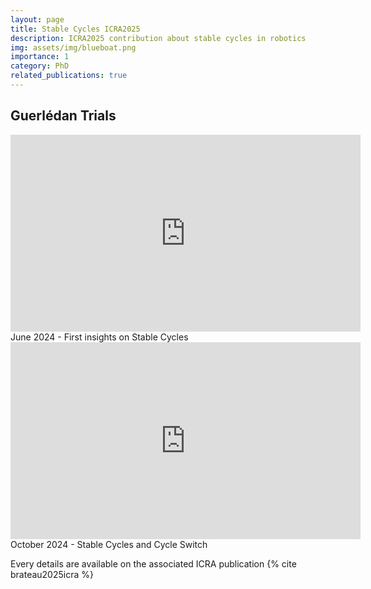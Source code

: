 ```yaml
---
layout: page
title: Stable Cycles ICRA2025
description: ICRA2025 contribution about stable cycles in robotics
img: assets/img/blueboat.png
importance: 1
category: PhD
related_publications: true
---
```


## Guerlédan Trials

<div class="row justify-content-center">
    <iframe class="mt-md-6" width="560" height="315" src="https://www.youtube.com/embed/Tf1WF5JsTtE?si=QcQsN0bk1el1oET5" title="YouTube video player" frameborder="0" allow="accelerometer; autoplay; clipboard-write; encrypted-media; gyroscope; picture-in-picture; web-share" referrerpolicy="strict-origin-when-cross-origin" allowfullscreen>
    </iframe>
</div>
<div class="caption">
    June 2024 - First insights on Stable Cycles
</div>

<div class="row justify-content-center">
    <iframe width="560" height="315" src="https://www.youtube.com/embed/MDJ6iHYhxyM?si=7Vwf0JaoKy47Rq3D" title="YouTube video player" frameborder="0" allow="accelerometer; autoplay; clipboard-write; encrypted-media; gyroscope; picture-in-picture; web-share" referrerpolicy="strict-origin-when-cross-origin" allowfullscreen>
    </iframe>
</div>
<div class="caption">
    October 2024 - Stable Cycles and Cycle Switch
</div>

Every details are available on the associated ICRA publication {% cite brateau2025icra %}
